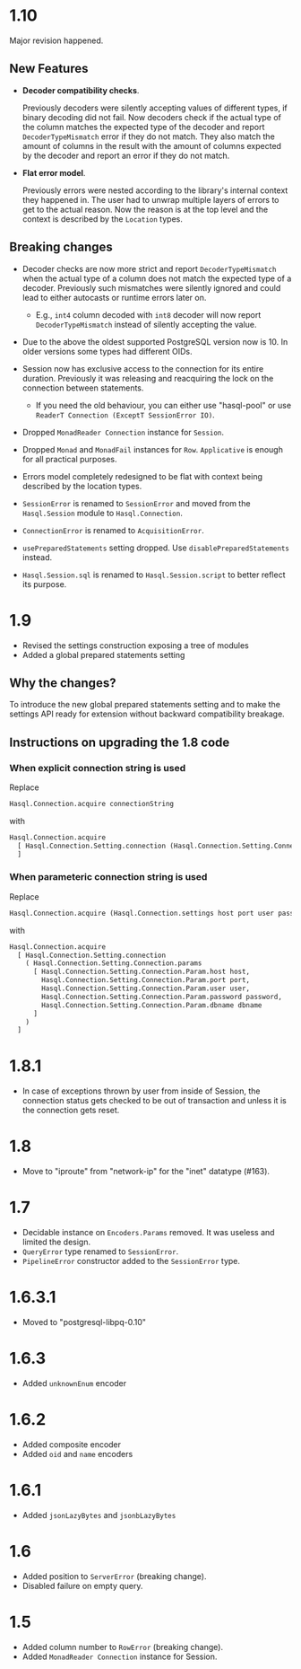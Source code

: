 # 1.10

Major revision happened.

## New Features

- **Decoder compatibility checks**.

  Previously decoders were silently accepting values of different types, if binary decoding did not fail. Now decoders check if the actual type of the column matches the expected type of the decoder and report `DecoderTypeMismatch` error if they do not match. They also match the amount of columns in the result with the amount of columns expected by the decoder and report an error if they do not match.

- **Flat error model**.

  Previously errors were nested according to the library's internal context they happened in. The user had to unwrap multiple layers of errors to get to the actual reason. Now the reason is at the top level and the context is described by the `Location` types.

## Breaking changes

- Decoder checks are now more strict and report `DecoderTypeMismatch` when the actual type of a column does not match the expected type of a decoder. Previously such mismatches were silently ignored and could lead to either autocasts or runtime errors later on.
  - E.g., `int4` column decoded with `int8` decoder will now report `DecoderTypeMismatch` instead of silently accepting the value.

- Due to the above the oldest supported PostgreSQL version now is 10. In older versions some types had different OIDs.

- Session now has exclusive access to the connection for its entire duration. Previously it was releasing and reacquiring the lock on the connection between statements.
  - If you need the old behaviour, you can either use "hasql-pool" or use `ReaderT Connection (ExceptT SessionError IO)`.

- Dropped `MonadReader Connection` instance for `Session`.

- Dropped `Monad` and `MonadFail` instances for `Row`. `Applicative` is enough for all practical purposes.

- Errors model completely redesigned to be flat with context being described by the location types.

- `SessionError` is renamed to `SessionError` and moved from the `Hasql.Session` module to `Hasql.Connection`.

- `ConnectionError` is renamed to `AcquisitionError`.

- `usePreparedStatements` setting dropped. Use `disablePreparedStatements` instead.

- `Hasql.Session.sql` is renamed to `Hasql.Session.script` to better reflect its purpose.

# 1.9

- Revised the settings construction exposing a tree of modules
- Added a global prepared statements setting

## Why the changes?

To introduce the new global prepared statements setting and to make the settings API ready for extension without backward compatibility breakage.

## Instructions on upgrading the 1.8 code

### When explicit connection string is used

Replace

```haskell
Hasql.Connection.acquire connectionString
```

with

```haskell
Hasql.Connection.acquire 
  [ Hasql.Connection.Setting.connection (Hasql.Connection.Setting.Connection.string connectionString)
  ]
```

### When parameteric connection string is used

Replace

```haskell
Hasql.Connection.acquire (Hasql.Connection.settings host port user password dbname)
```

with

```haskell
Hasql.Connection.acquire
  [ Hasql.Connection.Setting.connection
    ( Hasql.Connection.Setting.Connection.params
      [ Hasql.Connection.Setting.Connection.Param.host host,
        Hasql.Connection.Setting.Connection.Param.port port,
        Hasql.Connection.Setting.Connection.Param.user user,
        Hasql.Connection.Setting.Connection.Param.password password,
        Hasql.Connection.Setting.Connection.Param.dbname dbname
      ]
    )
  ]
```

# 1.8.1

- In case of exceptions thrown by user from inside of Session, the connection status gets checked to be out of transaction and unless it is the connection gets reset.

# 1.8

- Move to "iproute" from "network-ip" for the "inet" datatype (#163).

# 1.7

- Decidable instance on `Encoders.Params` removed. It was useless and limited the design.
- `QueryError` type renamed to `SessionError`.
- `PipelineError` constructor added to the `SessionError` type.

# 1.6.3.1

- Moved to "postgresql-libpq-0.10"

# 1.6.3

- Added `unknownEnum` encoder

# 1.6.2

- Added composite encoder
- Added `oid` and `name` encoders

# 1.6.1

- Added `jsonLazyBytes` and `jsonbLazyBytes`

# 1.6

- Added position to `ServerError` (breaking change).
- Disabled failure on empty query.

# 1.5

- Added column number to `RowError` (breaking change).
- Added `MonadReader Connection` instance for Session.
